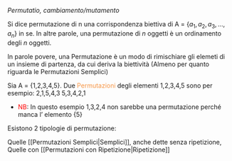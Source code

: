 *Permutatio, cambiamento/mutamento*

Si dice permutazione di n una corrispondenza biettiva di A = {$a_{1},a_{2},a_{3},\dots, a_{n}$} in se.
In altre parole, una permutazione di $n$ oggetti è un ordinamento degli $n$ oggetti.

In parole povere, una Permutazione è un modo di rimischiare gli elemeti di un insieme di partenza, da cui deriva la biettività (Almeno per quanto riguarda le Permutazioni Semplici)

Sia A = {1,2,3,4,5}.
Due <font color="#f79646">Permutazioni</font> degli elementi 1,2,3,4,5 sono per esempio:
2,1,5,4,3
5,3,4,2,1

- <font color="#ff0000">NB</font>: In questo esempio 1,3,2,4 non sarebbe una permutazione perché manca l’ elemento {5}

Esistono 2 tipologie di permutazione:

Quelle [[Permutazioni Semplici|Semplici]], anche dette senza ripetizione, Quelle con [[Permutazioni con Ripetizione|Ripetizione]] 
